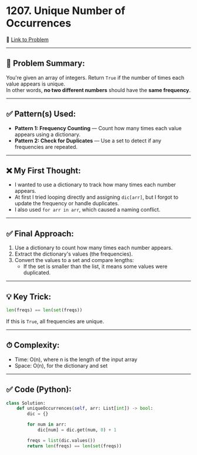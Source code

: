 # 1207. Unique Number of Occurrences

🔗 [Link to Problem](https://leetcode.com/problems/unique-number-of-occurrences)

---

## 🧠 Problem Summary:
You're given an array of integers. Return `True` if the number of times each value appears is unique.  
In other words, **no two different numbers** should have the **same frequency**.

---

## ✅ Pattern(s) Used:
- **Pattern 1: Frequency Counting** — Count how many times each value appears using a dictionary.
- **Pattern 2: Check for Duplicates** — Use a set to detect if any frequencies are repeated.

---

## ❌ My First Thought:
- I wanted to use a dictionary to track how many times each number appears.
- At first I tried looping directly and assigning `dic[arr]`, but I forgot to update the frequency or handle duplicates.
- I also used `for arr in arr`, which caused a naming conflict.

---

## ✅ Final Approach:
1. Use a dictionary to count how many times each number appears.
2. Extract the dictionary's values (the frequencies).
3. Convert the values to a set and compare lengths:
   - If the set is smaller than the list, it means some values were duplicated.

---

## 💡 Key Trick:
```python
len(freqs) == len(set(freqs))
```
If this is `True`, all frequencies are unique.

---

## ⏱ Complexity:
- Time: O(n), where n is the length of the input array
- Space: O(n), for the dictionary and set

---

## ✅ Code (Python):
```python
class Solution:
    def uniqueOccurrences(self, arr: List[int]) -> bool:
        dic = {}

        for num in arr:
            dic[num] = dic.get(num, 0) + 1

        freqs = list(dic.values())
        return len(freqs) == len(set(freqs))
```
